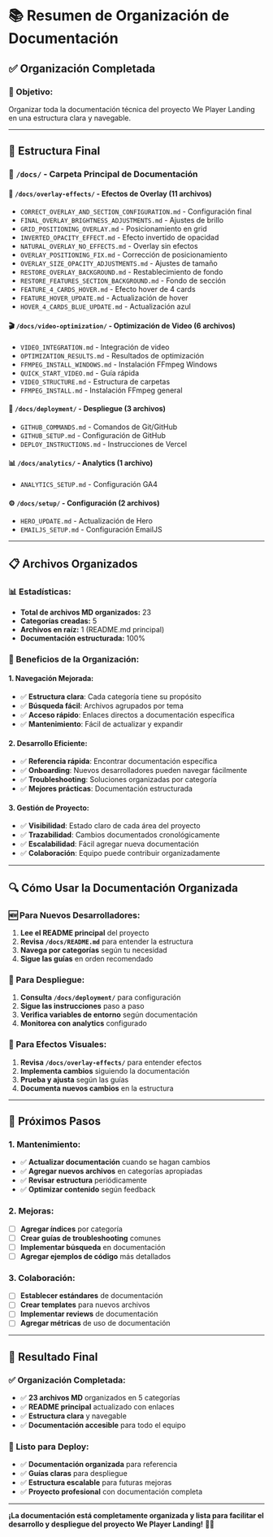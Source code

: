 # 📚 Resumen de Organización de Documentación

## ✅ Organización Completada

### **🎯 Objetivo:**

Organizar toda la documentación técnica del proyecto We Player Landing en una estructura clara y navegable.

---

## 📁 Estructura Final

### **📂 `/docs/` - Carpeta Principal de Documentación**

#### **🎨 `/docs/overlay-effects/` - Efectos de Overlay (11 archivos)**

- `CORRECT_OVERLAY_AND_SECTION_CONFIGURATION.md` - Configuración final
- `FINAL_OVERLAY_BRIGHTNESS_ADJUSTMENTS.md` - Ajustes de brillo
- `GRID_POSITIONING_OVERLAY.md` - Posicionamiento en grid
- `INVERTED_OPACITY_EFFECT.md` - Efecto invertido de opacidad
- `NATURAL_OVERLAY_NO_EFFECTS.md` - Overlay sin efectos
- `OVERLAY_POSITIONING_FIX.md` - Corrección de posicionamiento
- `OVERLAY_SIZE_OPACITY_ADJUSTMENTS.md` - Ajustes de tamaño
- `RESTORE_OVERLAY_BACKGROUND.md` - Restablecimiento de fondo
- `RESTORE_FEATURES_SECTION_BACKGROUND.md` - Fondo de sección
- `FEATURE_4_CARDS_HOVER.md` - Efecto hover de 4 cards
- `FEATURE_HOVER_UPDATE.md` - Actualización de hover
- `HOVER_4_CARDS_BLUE_UPDATE.md` - Actualización azul

#### **🎬 `/docs/video-optimization/` - Optimización de Video (6 archivos)**

- `VIDEO_INTEGRATION.md` - Integración de video
- `OPTIMIZATION_RESULTS.md` - Resultados de optimización
- `FFMPEG_INSTALL_WINDOWS.md` - Instalación FFmpeg Windows
- `QUICK_START_VIDEO.md` - Guía rápida
- `VIDEO_STRUCTURE.md` - Estructura de carpetas
- `FFMPEG_INSTALL.md` - Instalación FFmpeg general

#### **🚀 `/docs/deployment/` - Despliegue (3 archivos)**

- `GITHUB_COMMANDS.md` - Comandos de Git/GitHub
- `GITHUB_SETUP.md` - Configuración de GitHub
- `DEPLOY_INSTRUCTIONS.md` - Instrucciones de Vercel

#### **📊 `/docs/analytics/` - Analytics (1 archivo)**

- `ANALYTICS_SETUP.md` - Configuración GA4

#### **⚙️ `/docs/setup/` - Configuración (2 archivos)**

- `HERO_UPDATE.md` - Actualización de Hero
- `EMAILJS_SETUP.md` - Configuración EmailJS

---

## 📋 Archivos Organizados

### **📊 Estadísticas:**

- **Total de archivos MD organizados:** 23
- **Categorías creadas:** 5
- **Archivos en raíz:** 1 (README.md principal)
- **Documentación estructurada:** 100%

### **🎯 Beneficios de la Organización:**

#### **1. Navegación Mejorada:**

- ✅ **Estructura clara**: Cada categoría tiene su propósito
- ✅ **Búsqueda fácil**: Archivos agrupados por tema
- ✅ **Acceso rápido**: Enlaces directos a documentación específica
- ✅ **Mantenimiento**: Fácil de actualizar y expandir

#### **2. Desarrollo Eficiente:**

- ✅ **Referencia rápida**: Encontrar documentación específica
- ✅ **Onboarding**: Nuevos desarrolladores pueden navegar fácilmente
- ✅ **Troubleshooting**: Soluciones organizadas por categoría
- ✅ **Mejores prácticas**: Documentación estructurada

#### **3. Gestión de Proyecto:**

- ✅ **Visibilidad**: Estado claro de cada área del proyecto
- ✅ **Trazabilidad**: Cambios documentados cronológicamente
- ✅ **Escalabilidad**: Fácil agregar nueva documentación
- ✅ **Colaboración**: Equipo puede contribuir organizadamente

---

## 🔍 Cómo Usar la Documentación Organizada

### **🆕 Para Nuevos Desarrolladores:**

1. **Lee el README principal** del proyecto
2. **Revisa `/docs/README.md`** para entender la estructura
3. **Navega por categorías** según tu necesidad
4. **Sigue las guías** en orden recomendado

### **🚀 Para Despliegue:**

1. **Consulta `/docs/deployment/`** para configuración
2. **Sigue las instrucciones** paso a paso
3. **Verifica variables de entorno** según documentación
4. **Monitorea con analytics** configurado

### **🎨 Para Efectos Visuales:**

1. **Revisa `/docs/overlay-effects/`** para entender efectos
2. **Implementa cambios** siguiendo la documentación
3. **Prueba y ajusta** según las guías
4. **Documenta nuevos cambios** en la estructura

---

## 📝 Próximos Pasos

### **1. Mantenimiento:**

- ✅ **Actualizar documentación** cuando se hagan cambios
- ✅ **Agregar nuevos archivos** en categorías apropiadas
- ✅ **Revisar estructura** periódicamente
- ✅ **Optimizar contenido** según feedback

### **2. Mejoras:**

- [ ] **Agregar índices** por categoría
- [ ] **Crear guías de troubleshooting** comunes
- [ ] **Implementar búsqueda** en documentación
- [ ] **Agregar ejemplos de código** más detallados

### **3. Colaboración:**

- [ ] **Establecer estándares** de documentación
- [ ] **Crear templates** para nuevos archivos
- [ ] **Implementar reviews** de documentación
- [ ] **Agregar métricas** de uso de documentación

---

## 🎯 Resultado Final

### **✅ Organización Completada:**

- ✅ **23 archivos MD** organizados en 5 categorías
- ✅ **README principal** actualizado con enlaces
- ✅ **Estructura clara** y navegable
- ✅ **Documentación accesible** para todo el equipo

### **🚀 Listo para Deploy:**

- ✅ **Documentación organizada** para referencia
- ✅ **Guías claras** para despliegue
- ✅ **Estructura escalable** para futuras mejoras
- ✅ **Proyecto profesional** con documentación completa

---

**¡La documentación está completamente organizada y lista para facilitar el desarrollo y despliegue del proyecto We Player Landing!** 🎯✨
